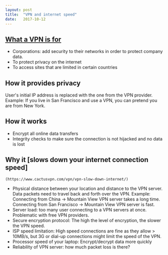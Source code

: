 ```yaml
---
layout: post
title:  "VPN and internet speed"
date:   2017-10-12
---
```


## [What a VPN is for](https://www.whatismyip.com/what-is-a-vpn/)

* Corporations: add security to their networks
in order to protect company data.
* To protect privacy on the internet
* To access sites that are limited in certain countries

## How it provides privacy

User's initial IP address is replaced with the one from the VPN provider.
Example: If you live in San Francisco and use a VPN, 
	you can pretend you are from New York.

## How it works

* Encrypt all online data transfers
* Integrity checks to make sure the connection is not hijacked and no data is lost

## Why it [slows down your internet connection speed]
	(https://www.cactusvpn.com/vpn/vpn-slow-down-internet/)

* Physical distance between your location and distance to the VPN server.
	Data packets need to travel back and forth over the VPN.
	Example: Connecting from China -> Mountain View VPN server
		takes a long time. 
		Connecting from San Francisco -> Mountain View VPN server is fast. 
* Server load: too many user connecting to a VPN servers at once.
	Problematic with free VPN providers.
* Secure encryption protocol: The high the level of encryption,
	the slower the VPN speed.
* ISP speed limitation: 
	High speed connections are fine as they allow > 10MB/s,
	but 3G or dial-up connections might limit the speed of the VPN.
* Processor speed of your laptop:
	Encrypt/decrypt data more quickly
* Reliability of VPN server: how much packet loss is there? 




















